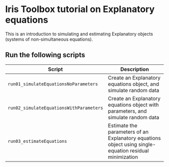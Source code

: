 
# Iris Toolbox tutorial on Explanatory equations

This is an introduction to simulating and estimating Explanatory objects
(systems of non-simultaneous equations).

## Run the following scripts

| Script | Description |
|---|---|
| `run01_simulateEquationsNoParameters` | Create an Explanatory equations object, and simulate random data |
| `run02_simulateEquationsWithParameters` | Create an Explanatory equations object with parameters, and simulate random data |
| `run03_estimateEquations` | Estimate the parameters of an Explanatory equations object using single-equation residual minimization |

